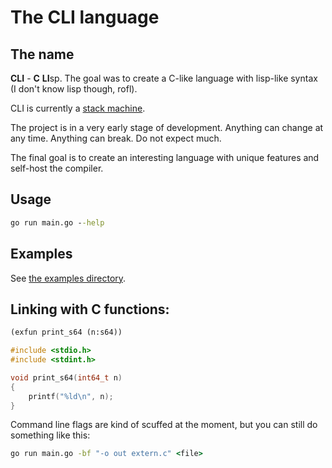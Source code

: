 # The CLI language

## The name

**CLI** - **C** **LI**sp. The goal was to create a C-like language
with lisp-like syntax (I don't know lisp though, rofl).

CLI is currently a [stack
machine](https://en.wikipedia.org/wiki/Stack_machine).

The project is in a very early stage of development. Anything can
change at any time. Anything can break. Do not expect much.

The final goal is to create an interesting language with unique
features and self-host the compiler.

## Usage

```cmd
go run main.go --help
```

## Examples

See [the examples directory](/examples).

## Linking with C functions:

```lisp
(exfun print_s64 (n:s64))
```

```c
#include <stdio.h>
#include <stdint.h>

void print_s64(int64_t n)
{
    printf("%ld\n", n);
}
```

Command line flags are kind of scuffed at the moment, but you can
still do something like this:

```cmd
go run main.go -bf "-o out extern.c" <file>
```
